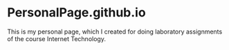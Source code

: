 # PersonalPage.github.io
This is my personal page, which I created for doing laboratory assignments of the course Internet Technology.
